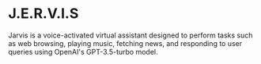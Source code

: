 # J.E.R.V.I.S
Jarvis is a voice-activated virtual assistant designed to perform tasks such as web browsing, playing music, fetching news, and responding to user queries using OpenAI's GPT-3.5-turbo model.
